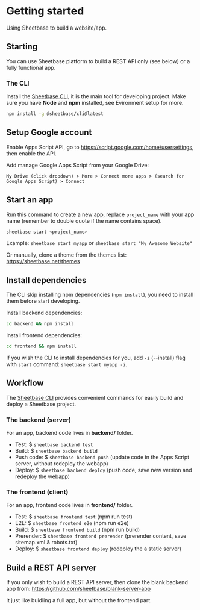 # Getting started

Using Sheetbase to build a website/app.

## Starting

You can use Sheetbase platform to build a REST API only (see below) or a fully functional app.

### The CLI

Install the [Sheetbase CLI](https://github.com/sheetbase/cli), it is the main tool for developing project. Make sure you have **Node** and **npm** installed, see Evironment setup for more.

```sh
npm install -g @sheetbase/cli@latest
```

## Setup Google account

Enable Apps Script API, go to <https://script.google.com/home/usersettings>, then enable the API.

Add manage Google Apps Script from your Google Drive:

`My Drive (click dropdown) > More > Connect more apps > (search for Google Apps Script) > Connect`

## Start an app

Run this command to create a new app, replace `project_name` with your app name (remember to double quote if the name contains space).

```sh
sheetbase start <project_name>
```

Example: `sheetbase start myapp` or `sheetbase start "My Awesome Website"`

Or manually, clone a theme from the themes list: <https://sheetbase.net/themes>

## Install dependencies

The CLI skip installing npm dependencies (`npm install`), you need to install them before start developing.

Install backend dependencies:

```sh
cd backend && npm install
```

Install frontend dependencies:

```sh
cd frontend && npm install
```

If you wish the CLI to install dependencies for you, add `-i` (--install) flag with `start` command: `sheetbase start myapp -i`.

## Workflow

The [Sheetbase CLI](https://github.com/sheetbase/cli) provides convenient commands for easily build and deploy a Sheetbase project.

### The backend (server)

For an app, backend code lives in **backend/** folder.

- Test: $ `sheetbase backend test`
- Build: $ `sheetbase backend build`
- Push code: $ `sheetbase backend push` (update code in the Apps Script server, without redeploy the webapp)
- Deploy: $ `sheetbase backend deploy` (push code, save new version and redeploy the webapp)

### The frontend (client)

For an app, frontend code lives in **frontend/** folder.

- Test: $ `sheetbase frontend test` (npm run test)
- E2E: $ `sheetbase frontend e2e` (npm run e2e)
- Build: $ `sheetbase frontend build` (npm run build)
- Prerender: $ `sheetbase frontend prerender` (prerender content, save sitemap.xml & robots.txt)
- Deploy: $ `sheetbase frontend deploy` (redeploy the a static server)

## Build a REST API server

If you only wish to build a REST API server, then clone the blank backend app from: <https://github.com/sheetbase/blank-server-app>

It just like buidling a full app, but without the frontend part.